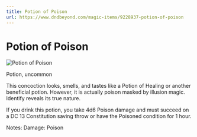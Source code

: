 ```yaml
---
title: Potion of Poison
url: https://www.dndbeyond.com/magic-items/9228937-potion-of-poison
---
```


# Potion of Poison

![Potion of Poison](potion-of-poison.png)

Potion, uncommon

This concoction looks, smells, and tastes like a Potion of Healing or another beneficial potion. However, it is actually poison masked by illusion magic. Identify reveals its true nature.

If you drink this potion, you take 4d6 Poison damage and must succeed on a DC 13 Constitution saving throw or have the Poisoned condition for 1 hour.

Notes: Damage: Poison